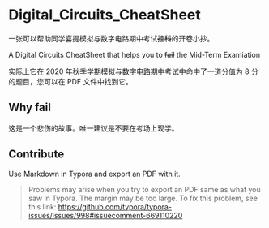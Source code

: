 # Digital_Circuits_CheatSheet
一张可以帮助同学喜提模拟与数字电路期中考试~~挂科~~的开卷小抄。

A Digital Circuits CheatSheet that helps you to ~~fail~~ the Mid-Term Examiation

实际上它在 2020 年秋季学期模拟与数字电路期中考试中命中了一道分值为 8 分的题目，您可以在 PDF 文件中找到它。

## Why fail
这是一个悲伤的故事。唯一建议是不要在考场上现学。
## Contribute
Use Markdown in Typora and export an PDF with it.
> Problems may arise when you try to export an PDF same as what you saw in Typora. The margin may be too large. To fix this problem, see this link: https://github.com/typora/typora-issues/issues/998#issuecomment-669110220
